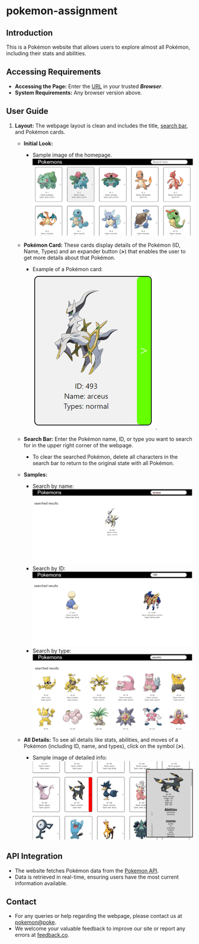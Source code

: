 # pokemon-assignment

## Introduction

This is a Pokémon website that allows users to explore almost all Pokémon, including their stats and abilities.

## Accessing Requirements

* **Accessing the Page:** Enter the [URL](index.html) in your trusted ***Browser***.
* **System Requirements:** Any browser version above.

## User Guide

1. **Layout:** The webpage layout is clean and includes the title, [search bar](#), and Pokémon cards.
   
   * **Initial Look:** 
     * Sample image of the homepage.
     ![Initial Look](src/Assets/webPage-Initial-Look.png)

   * **Pokémon Card:** These cards display details of the Pokémon (ID, Name, Types) and an expander button (***>***) that enables the user to get more details about that Pokémon.
     * Example of a Pokémon card:
     ![Pokémon Sample](src/Assets/poke-Card%20Sample.png "This is a sample of Pokémon info").

   * **Search Bar:** Enter the Pokémon name, ID, or type you want to search for in the upper right corner of the webpage.
     * To clear the searched Pokémon, delete all characters in the search bar to return to the original state with all Pokémon.
   
   * **Samples:**
     * Search by name:
     ![Sample of search by name](src/Assets/searched-Result-By-Name.png "Sample image of searching Pokémon by name")
     * Search by ID:
     ![Sample of search by ID](src/Assets/searched-Result-By-ID.png "Sample image of searching Pokémon by ID")
     * Search by type:
     ![Sample image to search by Types](src/Assets/searched-Result-By-Type.png "Sample image of searching Pokémon by type")

   * **All Details:** To see all details like stats, abilities, and moves of a Pokémon (including ID, name, and types), click on the symbol (***>***).
     * Sample image of detailed info:
     ![Detailed Info](src/Assets/sampleIMGdetails.png)

## API Integration

* The website fetches Pokémon data from the [Pokemon API](https://pokeapi.co/).
* Data is retrieved in real-time, ensuring users have the most current information available.

## Contact

* For any queries or help regarding the webpage, please contact us at [pokemon@poke](mailto:abc@gmail.com).
* We welcome your valuable feedback to improve our site or report any errors at [feedback.co](mailto:feedback@gmail.com).
